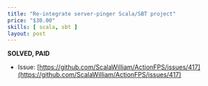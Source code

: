 ```yaml
---
title: "Re-integrate server-pinger Scala/SBT project"
price: "$30.00"
skills: [ scala, sbt ]
layout: post
---
```


**SOLVED, PAID**

- Issue: [https://github.com/ScalaWilliam/ActionFPS/issues/417](https://github.com/ScalaWilliam/ActionFPS/issues/417)

